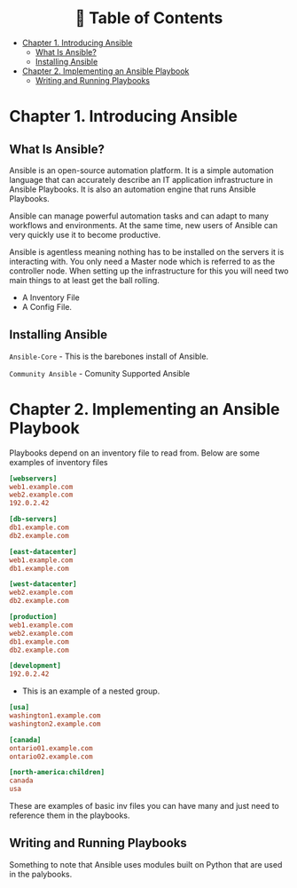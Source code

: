 <h1 align="center"> 📝 Table of Contents </h1>

+ [Chapter 1. Introducing Ansible](#chapter-1-introducing-ansible)
  + [What Is Ansible?](#what-is-ansible)
  + [Installing Ansible](#installing-ansible)
+ [Chapter 2. Implementing an Ansible Playbook](#chapter-2-implementing-an-ansible-playbook)
  + [Writing and Running Playbooks](#writing-and-running-playbooks)


# Chapter 1. Introducing Ansible

## What Is Ansible?

Ansible is an open-source automation platform. It is a simple automation language that can accurately describe an IT application infrastructure in Ansible Playbooks. It is also an automation engine that runs Ansible Playbooks.

Ansible can manage powerful automation tasks and can adapt to many workflows and environments. At the same time, new users of Ansible can very quickly use it to become productive.

Ansible is agentless meaning nothing has to be installed on the servers it is interacting with. You only need a Master node which is referred to as the controller node. When setting up the infrastructure for this you will need two main things to at least get the ball rolling.

- A Inventory File
- A Config File.

## Installing Ansible
`Ansible-Core` - This is the barebones install of Ansible.

`Community Ansible` -  Comunity Supported Ansible

# Chapter 2. Implementing an Ansible Playbook

Playbooks depend on an inventory file to read from. Below are some examples of inventory files

```ini
[webservers]
web1.example.com
web2.example.com
192.0.2.42

[db-servers]
db1.example.com
db2.example.com

[east-datacenter]
web1.example.com
db1.example.com

[west-datacenter]
web2.example.com
db2.example.com

[production]
web1.example.com
web2.example.com
db1.example.com
db2.example.com

[development]
192.0.2.42
```

- This is an example of a nested group.

```ini
[usa]
washington1.example.com
washington2.example.com

[canada]
ontario01.example.com
ontario02.example.com

[north-america:children]
canada
usa
```

These are examples of basic inv files you can have many and just need to reference them in the playbooks.

## Writing and Running Playbooks

Something to note that Ansible uses modules built on Python that are used in the palybooks.





